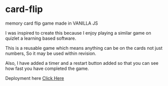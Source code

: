 # card-flip

memory card flip game made in VANILLA JS 

I was inspired to create this because I enjoy playing a similar game on quizlet a learning based software.

This is a reusable game which means anything can be on the cards not just numbers, So it may be used within revision.

Also, I have added a timer and a restart button added so that you can see how fast you have completed the game.

Deployment here [Click Here](https://card-flip-five.vercel.app/)
